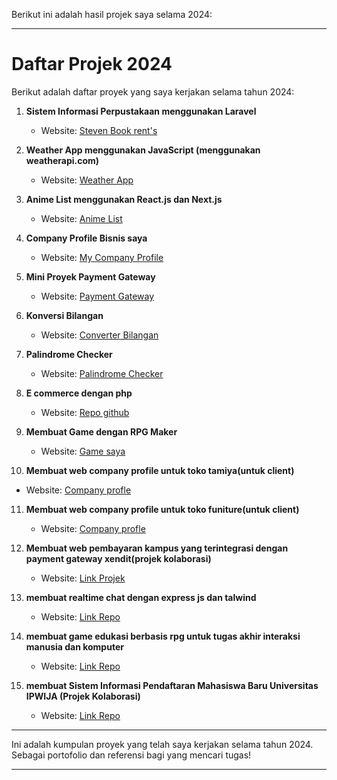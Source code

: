 Berikut ini adalah hasil projek saya selama 2024:

---

# Daftar Projek 2024

Berikut adalah daftar proyek yang saya kerjakan selama tahun 2024:

1. **Sistem Informasi Perpustakaan menggunakan Laravel**
    - Website: [Steven Book rent's](https://perpustakaan.steven-blog.my.id/)
2. **Weather App menggunakan JavaScript (menggunakan weatherapi.com)**
   - Website: [Weather App](http://weaher-app.infinityfreeapp.com/)

3. **Anime List menggunakan React.js dan Next.js**
   - Website: [Anime List](https://anime-list-livid.vercel.app/)

4. **Company Profile Bisnis saya**
   - Website: [My Company Profile](https://stev-comp.vercel.app/)

5. **Mini Proyek Payment Gateway**
   - Website: [Payment Gateway](https://midtrans-projek.vercel.app/)

6. **Konversi Bilangan**
   - Website: [Converter Bilangan](https://stevanusandika.github.io/Converter-bilangan/)

7. **Palindrome Checker**
   - Website: [Palindrome Checker](https://stevanusandika.github.io/Palindrome-check/)
     
8. **E commerce dengan php**
   - Website: [Repo github](https://github.com/StevanusAndika/Web-Store)
     
9. **Membuat Game dengan RPG Maker**
   - Website: [Game saya](https://stevanusandika.github.io/Game/)

10. **Membuat web company profile untuk toko tamiya(untuk client)**
   - Website: [Company profle](https://gardentamiya.github.io/Store/)

11. **Membuat web company profile untuk toko funiture(untuk client)**
    - Website: [Company profle](https://stevanusandika.github.io/funiture/#)
     
12. **Membuat web pembayaran kampus yang terintegrasi dengan payment gateway xendit(projek kolaborasi)**
     - Website: [Link Projek](https://payment-ipwija.dhaffaabdillah.com/)

13. **membuat realtime chat dengan express js dan talwind**
     - Website: [Link Repo](https://github.com/StevanusAndika/realtime-chat)

 14. **membuat game edukasi berbasis rpg untuk tugas akhir interaksi manusia dan komputer**
     - Website: [Link Repo](https://stevanusandika.github.io/RPG-Game/)
       
 15. **membuat Sistem Informasi Pendaftaran Mahasiswa Baru Universitas IPWIJA (Projek Kolaborasi)**
     - Website: [Link Repo](https://github.com/StevanusAndika/PMB-Projek)
       
---

Ini adalah kumpulan proyek yang telah saya kerjakan selama tahun 2024. Sebagai portofolio dan referensi bagi yang mencari tugas!

--- 

